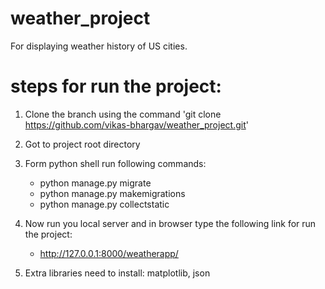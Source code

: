 # weather_project
For displaying weather history of US cities.

# steps for run the project:

1. Clone the branch using the command 'git clone https://github.com/vikas-bhargav/weather_project.git'

2. Got to project root directory

3. Form python shell run following commands:
	- python manage.py migrate 
	- python manage.py makemigrations
	- python manage.py collectstatic

4. Now run you local server and in  browser type the following link for run the project:
	- http://127.0.0.1:8000/weatherapp/

5. Extra libraries need to install: matplotlib, json 	
	
	

